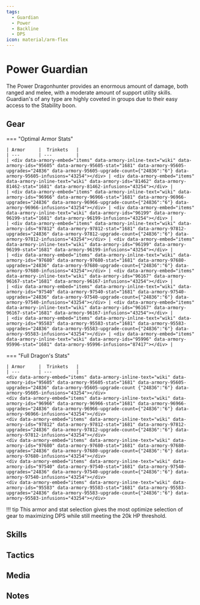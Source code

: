 ```yaml
---
tags:
  - Guardian
  - Power
  - Backline
  - DPS
icon: material/arm-flex
---
```



# Power Guardian
The Power Dragonhunter provides an enormous amount of damage, both ranged and melee, with a moderate amount of support utility skills. Guardian's of any type are highly coveted in groups due to their easy access to the Stability boon.
## Gear
=== "Optimal Armor Stats"

	| Armor     |  Trinkets   |
	| ---       | ---         |
	| <div data-armory-embed="items" data-armory-inline-text="wiki" data-armory-ids="95605" data-armory-95605-stat="1681" data-armory-95605-upgrades="24836" data-armory-95605-upgrade-count={"24836":"6"} data-armory-95605-infusions="43254"></div> | <div data-armory-embed="items" data-armory-inline-text="wiki" data-armory-ids="81462" data-armory-81462-stat="1681" data-armory-81462-infusions="43254"></div> |
	| <div data-armory-embed="items" data-armory-inline-text="wiki" data-armory-ids="96966" data-armory-96966-stat="1681" data-armory-96966-upgrades="24836" data-armory-96966-upgrade-count={"24836":"6"} data-armory-96966-infusions="43254"></div> | <div data-armory-embed="items" data-armory-inline-text="wiki" data-armory-ids="96199" data-armory-96199-stat="1681" data-armory-96199-infusions="43254"></div> |
	| <div data-armory-embed="items" data-armory-inline-text="wiki" data-armory-ids="97812" data-armory-97812-stat="1681" data-armory-97812-upgrades="24836" data-armory-97812-upgrade-count={"24836":"6"} data-armory-97812-infusions="43254"></div> | <div data-armory-embed="items" data-armory-inline-text="wiki" data-armory-ids="96199" data-armory-96199-stat="1681" data-armory-96199-infusions="43254"></div> |
	| <div data-armory-embed="items" data-armory-inline-text="wiki" data-armory-ids="97680" data-armory-97680-stat="1681" data-armory-97680-upgrades="24836" data-armory-97680-upgrade-count={"24836":"6"} data-armory-97680-infusions="43254"></div> | <div data-armory-embed="items" data-armory-inline-text="wiki" data-armory-ids="96167" data-armory-96167-stat="1681" data-armory-96167-infusions="43254"></div> |
	| <div data-armory-embed="items" data-armory-inline-text="wiki" data-armory-ids="97540" data-armory-97540-stat="1681" data-armory-97540-upgrades="24836" data-armory-97540-upgrade-count={"24836":"6"} data-armory-97540-infusions="43254"></div> | <div data-armory-embed="items" data-armory-inline-text="wiki" data-armory-ids="96167" data-armory-96167-stat="1681" data-armory-96167-infusions="43254"></div> |
	| <div data-armory-embed="items" data-armory-inline-text="wiki" data-armory-ids="95583" data-armory-95583-stat="1681" data-armory-95583-upgrades="24836" data-armory-95583-upgrade-count={"24836":"6"} data-armory-95583-infusions="43254"></div> | <div data-armory-embed="items" data-armory-inline-text="wiki" data-armory-ids="95996" data-armory-95996-stat="1681" data-armory-95996-infusions="87417"></div> |

=== "Full Dragon's Stats"
																			
	| Armor     |  Trinkets   |
	| ---       | ---         |
	<div data-armory-embed="items" data-armory-inline-text="wiki" data-armory-ids="95605" data-armory-95605-stat="1681" data-armory-95605-upgrades="24836" data-armory-95605-upgrade-count {"24836":"6"} data-armory-95605-infusions="43254"></div>
	<div data-armory-embed="items" data-armory-inline-text="wiki" data-armory-ids="96966" data-armory-96966-stat="1681" data-armory-96966-upgrades="24836" data-armory-96966-upgrade-count={"24836":"6"} data-armory-96966-infusions="43254"></div> 
	<div data-armory-embed="items" data-armory-inline-text="wiki" data-armory-ids="97812" data-armory-97812-stat="1681" data-armory-97812-upgrades="24836" data-armory-97812-upgrade-count={"24836":"6"} data-armory-97812-infusions="43254"></div> 
	<div data-armory-embed="items" data-armory-inline-text="wiki" data-armory-ids="97680" data-armory-97680-stat="1681" data-armory-97680-upgrades="24836" data-armory-97680-upgrade-count={"24836":"6"} data-armory-97680-infusions="43254"></div> 
	<div data-armory-embed="items" data-armory-inline-text="wiki" data-armory-ids="97540" data-armory-97540-stat="1681" data-armory-97540-upgrades="24836" data-armory-97540-upgrade-count={"24836":"6"} data-armory-97540-infusions="43254"></div> 
	<div data-armory-embed="items" data-armory-inline-text="wiki" data-armory-ids="95583" data-armory-95583-stat="1681" data-armory-95583-upgrades="24836" data-armory-95583-upgrade-count={"24836":"6"} data-armory-95583-infusions="43254"></div> 
!!! tip
	This armor and stat selection gives the most optimize selection of gear to maximizing DPS while still meeting the 20k HP threshold.
## Skills
## Tactics
## Media
## Notes

<script async src="https://unpkg.com/armory-embeds@^0.x.x/armory-embeds.js"></script> 

